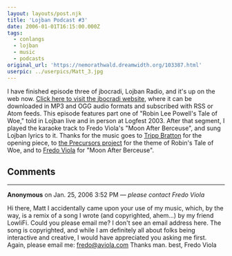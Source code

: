 ```yaml
---
layout: layouts/post.njk
title: 'Lojban Podcast #3'
date: 2006-01-01T16:15:00.000Z
tags:
  - conlangs
  - lojban
  - music
  - podcasts
original_url: 'https://nemorathwald.dreamwidth.org/103387.html'
userpic: ../userpics/Matt_3.jpg
---
```

I have finished episode three of jbocradi, Lojban Radio, and it's up on the web now. [Click here to visit the jbocradi website,](http://www.nemorathwald.com/jbocradi/jbocradi.html) where it can be downloaded in MP3 and OGG audio formats and subscribed with RSS or Atom feeds. This episode features part one of "Robin Lee Powell's Tale of Woe," told in Lojban live and in person at Logfest 2003. After that segment, I played the karaoke track to Fredo Viola's "Moon After Berceuse", and sung Lojban lyrics to it. Thanks for the music goes to [Tripp Bratton](http://www.nemorathwald.com/jbocradi/jbocradi.html) for the opening piece, to [the Precursors project](http://www.medievalfuture.com/precursors/) for the theme of Robin's Tale of Woe, and to [Fredo Viola](http://www.fredoviola.com/) for "Moon After Berceuse".

## Comments

---

**Anonymous** on Jan. 25, 2006 3:52 PM — *please contact Fredo Viola*

Hi there, Matt I accidentally came upon your use of my music, which, by the way, is a remix of a song I wrote (and copyrighted, ahem...) by my friend LowliFi. Could you please email me? I don't see an email address here. The song is copyrighted, and while I am definitely all about folks being interactive and creative, I would have appreciated you asking me first. Again, please email me: fredo@aviola.com Thanks man. best, Fredo Viola
